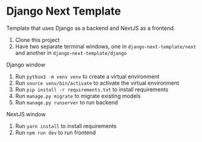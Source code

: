 # Django Next Template

Template that uses Django as a backend and NextJS as a frontend.

1. Clone this project
2. Have two separate terminal windows, one in `django-next-template/next` and another in `django-next-template/django`

Django window

1. Run `python3 -m venv venv` to create a virtual environment
2. Run `source venv/bin/activate` to activate the virtual environment
3. Run `pip install -r requirements.txt` to install requirements
4. Run `manage.py migrate` to migrate existing models
5. Run `manage.py runserver` to run backend

NextJS window

1. Run `yarn install` to install requirements
2. Run `npm run dev` to run frontend
